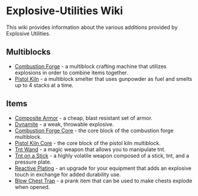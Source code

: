 # Explosive-Utilities Wiki

This wiki provides information about the various additions provided by Explosive Utilities.

## Multiblocks

- [Combustion Forge](combustion_forge "Combustion Forge wiki page") - a multiblock crafting machine that utilizes explosions in order to combine items together.
- [Pistol Kiln](pistol_kiln "Pistol Kiln wiki page") - a multiblock smelter that uses gunpowder as fuel and smelts up to 4 stacks at a time. 

## Items

- [Composite Armor](composite_armor "Composite Armor wiki page") - a cheap, blast resistant set of armor.
- [Dynamite](dynamite "Dynamite wiki page") - a weak, throwable explosive.
- [Combustion Forge Core](combustion_forge_core "Combustion Forge Core wiki page") - the core block of the combustion forge multiblock.
- [Pistol Kiln Core](pistol_kiln_core "Pistol Kiln Core wiki page") - the core block of the pistol kiln multiblock.
- [Tnt Wand](tnt_wand "Tnt Wand wiki page") - a magic weapon that allows you to manipulate tnt.
- [Tnt on a Stick](tnt_on_a_stick "Tnt on a Stick wiki page") - a highly volatile weapon composed of a stick, tnt, and a pressure plate.
- [Reactive Plating](reactive_plating "Reactive Plating wiki page") - an upgrade for your equipment that adds an explosive touch in exchange for added durability use. 
- [Blow Chest Trap](blow_chest_trap "Blow Chest Trap wiki page") - a prank item that can be used to make chests explode when opened.
